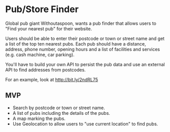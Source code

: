 # Pub/Store Finder

Global pub giant Withoutaspoon, wants a pub finder that allows users to "Find your nearest pub" for their website.

Users should be able to enter their postcode or town or street name and get a list of the top ten nearest pubs. Each pub should have a distance, address, phone number, opening hours and a list of facilities and services (e.g. cash machine, car parking).

You'll have to build your own API to persist the pub data and use an external API to find addresses from postcodes.

For an example, look at  http://bit.ly/2ndRL75

## MVP

- Search by postcode or town or street name.
- A list of pubs including the details of the pubs.
- A map marking the pubs.
- Use Geolocation to allow users to "use current location" to find pubs.
